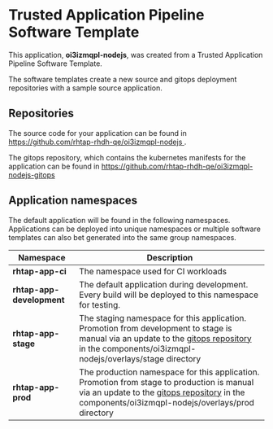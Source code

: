 # Trusted Application Pipeline Software Template

This application, **oi3izmqpl-nodejs**, was created from a Trusted Application Pipeline Software Template.

The software templates create a new source and gitops deployment repositories with a sample source application. 

## Repositories

The source code for your application can be found in [https://github.com/rhtap-rhdh-qe/oi3izmqpl-nodejs ](https://github.com/rhtap-rhdh-qe/oi3izmqpl-nodejs ).
 
The gitops repository, which contains the kubernetes manifests for the application can be found in 
[https://github.com/rhtap-rhdh-qe/oi3izmqpl-nodejs-gitops ](https://github.com/rhtap-rhdh-qe/oi3izmqpl-nodejs-gitops ) 

## Application namespaces 

The default application will be found in the following namespaces. Applications can be deployed into unique namespaces or multiple software templates can also bet generated into the same group namespaces.  

|  Namespace   |  Description   |  
| -------- | -------- |
| **rhtap-app-ci** | The namespace used for CI workloads |
| **rhtap-app-development** | The default application during development. Every build will be deployed to this namespace for testing. |
| **rhtap-app-stage** | The staging namespace for this application. Promotion from development to stage is manual via an update to the [gitops repository](https://github.com/rhtap-rhdh-qe/oi3izmqpl-nodejs-gitops ) in the components/oi3izmqpl-nodejs/overlays/stage directory |
| **rhtap-app-prod** | The production namespace for this application. Promotion from stage to production is manual via an update to the [gitops repository](https://github.com/rhtap-rhdh-qe/oi3izmqpl-nodejs-gitops ) in the components/oi3izmqpl-nodejs/overlays/prod directory |